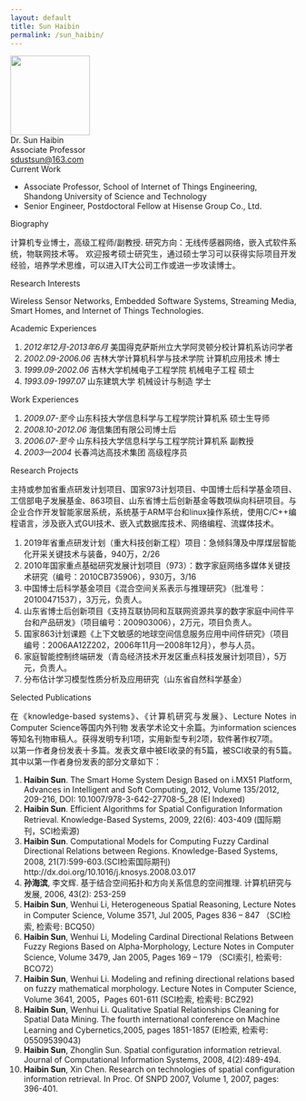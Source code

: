 ```yaml
---
layout: default
title: Sun Haibin
permalink: /sun_haibin/
---
```


<div class="container mt-3">
<div class="text-center">
    <img class="rounded-circle border shadow" height="140px" width="140px"
        src="{{ '/assets/imgs/sun_haibin.png' | relative_url }}" />
    <div class="fs-4 fw-light">
        Dr. Sun Haibin
    </div>
    <div class="fs-5 fw-light text-secondary">
        Associate Professor
    </div>
    <div class="btn-group mt-2 gap-3">
        <a href="mailto:sdustsun@163.com" class="text-decoration-none">
            <i class="bi bi-envelope-at-fill"></i> sdustsun@163.com
        </a>
    </div>
</div>

<div class="fs-4 fw-semibold border-bottom">
    <i class="bi bi-building-check"></i>
    Current Work
</div>
<ul class="list-group-numbered mt-3">
  <li class="list-group-item">
    Associate Professor, School of Internet of Things Engineering, Shandong University of Science and Technology
  </li>
  <li class="list-group-item">
    Senior Engineer, Postdoctoral Fellow at Hisense Group Co., Ltd.
  </li>
</ul>

<div class="fs-4 fw-semibold border-bottom">
    <i class="bi bi-info-circle"></i>
    Biography
</div>
<p class="mt-3" style="text-align: justify;">
    计算机专业博士，高级工程师/副教授. 研究方向：无线传感器网络，嵌入式软件系统，物联网技术等。 欢迎报考硕士研究生，通过硕士学习可以获得实际项目开发经验，培养学术思维，可以进入IT大公司工作或进一步攻读博士。
</p>

<div class="fs-4 fw-semibold border-bottom">
    <i class="bi bi-lightbulb"></i>
    Research Interests
</div>
<p class="mt-3" style="text-align: justify;">
    Wireless Sensor Networks, Embedded Software Systems, Streaming Media, Smart Homes, and Internet of Things Technologies.
</p>

<div class="fs-4 fw-semibold border-bottom">
    <i class="bi bi-journal-plus"></i>
    Academic Experiences
</div>
<ol class="list-group-numbered mt-3">
    <li class="list-group-item mb-1">
        <i>2012年12月-2013年6月</i> 美国得克萨斯州立大学阿灵顿分校计算机系访问学者
    </li>
    <li class="list-group-item mb-1">
        <i>2002.09-2006.06</i> 吉林大学计算机科学与技术学院 计算机应用技术 博士
    </li>
    <li class="list-group-item mb-1">
        <i>1999.09-2002.06</i> 吉林大学机械电子工程学院   机械电子工程 硕士
    </li>
    <li class="list-group-item mb-1">
        <i>1993.09-1997.07</i> 山东建筑大学   机械设计与制造 学士
    </li>
</ol>

<div class="fs-4 fw-semibold border-bottom">
    <i class="bi bi-briefcase"></i>
    Work Experiences
</div>
<ol class="list-group-numbered mt-3">
    <li class="list-group-item mb-1">
        <i>2009.07-至今</i> 山东科技大学信息科学与工程学院计算机系 硕士生导师
    </li>
    <li class="list-group-item mb-1">
        <i>2008.10-2012.06</i> 海信集团有限公司博士后
    </li>
    <li class="list-group-item mb-1">
        <i>2006.07-至今</i> 山东科技大学信息科学与工程学院计算机系 副教授
    </li>
    <li class="list-group-item mb-1">
        <i>2003—2004</i>  长春鸿达高技术集团   高级程序员
    </li>
</ol>

<div class="fs-4 fw-semibold border-bottom">
    <i class="bi bi-easel"></i>
    Research Projects
</div>
<p class="mt-3" style="text-align: justify;">
    主持或参加省重点研发计划项目、国家973计划项目、中国博士后科学基金项目、工信部电子发展基金、863项目、山东省博士后创新基金等数项纵向科研项目。与企业合作开发智能家居系统，系统基于ARM平台和linux操作系统，使用C/C++编程语言，涉及嵌入式GUI技术、嵌入式数据库技术、网络编程、流媒体技术。
</p>
<ol class="list-group-numbered mt-3">
    <li class="list-group-item mb-1">
        2019年省重点研发计划（重大科技创新工程）项目：急倾斜薄及中厚煤层智能化开采关键技术与装备，940万，2/26
    </li>
    <li class="list-group-item mb-1">
        2010年国家重点基础研究发展计划项目（973）：数字家庭网络多媒体关键技术研究（编号：2010CB735906），930万，3/16
    </li>
    <li class="list-group-item mb-1">
        中国博士后科学基金项目《混合空间关系表示与推理研究》（批准号：20100471537），3万元，负责人。
    </li>
    <li class="list-group-item mb-1">
        山东省博士后创新项目《支持互联协同和互联网资源共享的数字家庭中间件平台和产品研发》（项目编号：200903006），2万元，项目负责人。
    </li>
    <li class="list-group-item mb-1">
        国家863计划课题《上下文敏感的地球空间信息服务应用中间件研究》（项目编号：2006AA12Z202，2006年11月—2008年12月），参与人员。
    </li>
    <li class="list-group-item mb-1">
        家庭智能控制终端研发（青岛经济技术开发区重点科技发展计划项目），5万元，负责人。
    </li>
    <li class="list-group-item mb-1">
        分布估计学习模型性质分析及应用研究（山东省自然科学基金）
    </li>
</ol>

<div class="fs-4 fw-semibold border-bottom">
    <i class="bi bi-book"></i>
    Selected Publications
</div>
<p class="mt-3" style="text-align: justify;">
    在《knowledge-based systems》、《计算机研究与发展》、Lecture Notes in Computer Science等国内外刊物
    发表学术论文十余篇。为information sciences等知名刊物审稿人。获得发明专利1项，实用新型专利2项，软件著作权7项。
    <br>
    以第一作者身份发表十多篇。发表文章中被EI收录的有5篇，被SCI收录的有5篇。其中以第一作者身份发表的部分文章如下：
</p>
<ol class="list-group-numbered mt-3">
    <li class="list-group-item mb-1">
        <b>Haibin Sun</b>. The Smart Home System Design Based on i.MX51 Platform, Advances in Intelligent and Soft Computing, 2012, Volume 135/2012, 209-216, DOI: 10.1007/978-3-642-27708-5_28 (EI Indexed)
    </li>
    <li class="list-group-item mb-1">
        <b>Haibin Sun</b>. Efficient Algorithms for Spatial Configuration Information Retrieval. Knowledge-Based Systems, 2009, 22(6): 403-409 (国际期刊，SCI检索源)
    </li>
    <li class="list-group-item mb-1">
        <b>Haibin Sun</b>. Computational Models for Computing Fuzzy Cardinal Directional Relations between Regions. Knowledge-Based Systems, 2008, 21(7):599-603.(SCI检索国际期刊) http://dx.doi.org/10.1016/j.knosys.2008.03.017
    </li>
    <li class="list-group-item mb-1">
        <b>孙海滨</b>, 李文辉. 基于结合空间拓扑和方向关系信息的空间推理. 计算机研究与发展, 2006, 43(2): 253-259
    </li>
    <li class="list-group-item mb-1">
        <b>Haibin Sun</b>, Wenhui Li, Heterogeneous Spatial Reasoning, Lecture Notes in Computer Science, Volume 3571, Jul 2005, Pages 836 – 847 （SCI检索, 检索号: BCQ50）
    </li>
    <li class="list-group-item mb-1">
        <b>Haibin Sun</b>, Wenhui Li, Modeling Cardinal Directional Relations Between Fuzzy Regions Based on Alpha-Morphology, Lecture Notes in Computer Science, Volume 3479, Jan 2005, Pages 169 – 179 （SCI索引, 检索号: BCO72）
    </li>
    <li class="list-group-item mb-1">
        <b>Haibin Sun</b>, Wenhui Li. Modeling and refining directional relations based on fuzzy mathematical morphology. Lecture Notes in Computer Science, Volume 3641, 2005，Pages 601-611 (SCI检索, 检索号: BCZ92)
    </li>
    <li class="list-group-item mb-1">
        <b>Haibin Sun</b>, Wenhui Li. Qualitative Spatial Relationships Cleaning for Spatial Data Mining. The fourth international conference on Machine Learning and Cybernetics,2005, pages 1851-1857 (EI检索, 检索号: 05509539043)
    </li>
    <li class="list-group-item mb-1">
        <b>Haibin Sun</b>, Zhonglin Sun. Spatial configuration information retrieval. Journal of Computational Information Systems, 2008, 4(2):489-494.
    </li>
    <li class="list-group-item mb-1">
        <b>Haibin Sun</b>, Xin Chen. Research on technologies of spatial configuration information retrieval. In Proc. Of SNPD 2007, Volume 1, 2007, pages: 396-401.
    </li>
</ol>
</div>